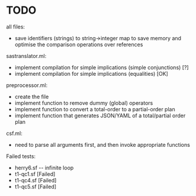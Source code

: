 TODO
====

all files:
- save identifiers (strings) to string->integer map to save memory and
  optimise the comparison operations over references

sastranslator.ml:
- implement compilation for simple implications (simple conjunctions) [?]
- implement compilation for simple implications (equalities) [OK]

preprocessor.ml:
- create the file
- implement function to remove dummy (global) operators
- implement function to convert a total-order to a partial-order plan
- implement function that generates JSON/YAML of a total/partial order plan

csf.ml:
- need to parse all arguments first, and then invoke appropriate functions

Failed tests:
- herry6.sf -- infinite loop
- t1-qc1.sf [Failed]
- t1-qc4.sf [Failed]
- t1-qc5.sf [Failed]
